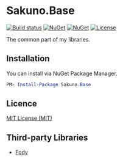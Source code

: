 # Sakuno.Base

[![Build status](https://img.shields.io/appveyor/ci/KodamaSakuno/Sakuno-Base/master.svg?style=flat-square)](https://ci.appveyor.com/project/KodamaSakuno/Sakuno-Base)
[![NuGet](https://img.shields.io/nuget/v/Sakuno.Base.svg)](https://www.nuget.org/packages/Sakuno.Base)
[![NuGet](https://img.shields.io/nuget/dt/Sakuno.Base.svg)](https://www.nuget.org/packages/Sakuno.Base)
[![License](https://img.shields.io/github/license/KodamaSakuno/Sakuno.Base.svg?style=flat-square)](./LICENSE.md)

The common part of my libraries.

## Installation

You can install via NuGet Package Manager.

```powershell
PM> Install-Package Sakuno.Base
```

## Licence

[MIT License (MIT)](./LICENSE.md)

## Third-party Libraries

 * [Fody](https://github.com/Fody/Fody)
